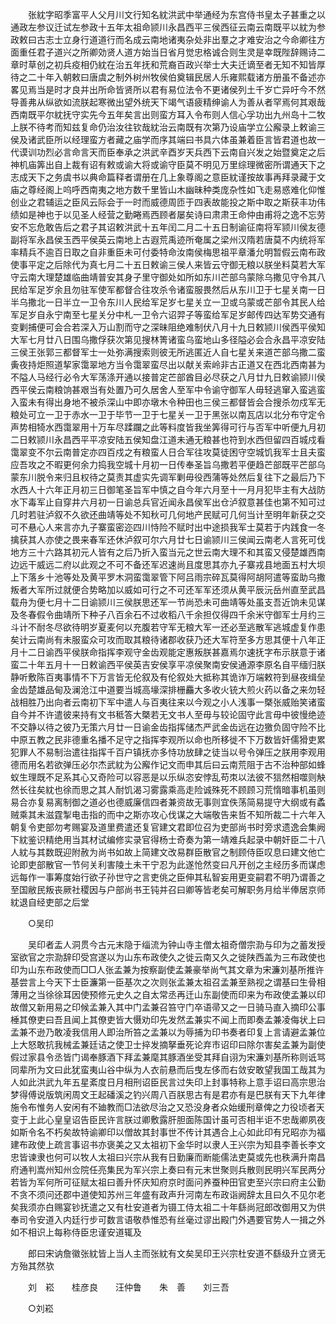 <!-- { "loadSidebar": true } -->
　　张紞字昭季富平人父月川文行知名紞洪武中举通经为东宫侍书皇太子甚重之以通政左参议迁试左参政十五年太祖命颕川永昌西平三侯西征云南云南既平以紞为参政敕曰古志士立身行道道行而名成云南地诸夷杂处非出羣之才难安治之今命卿往方面重任君子道兴之所卿効贤人道方始当日省月觉忠格诚合则生灵是幸既陛辞赐诗二章时草创之初兵疫相仍紞在治五年抚和荒裔百政兴举士大夫迁谪至者无知不知皆厚待之二十年入朝敕曰唐虞之制外树州牧侯伯奠辑民居人乐雍熙载诸方册虽不备述亦畧见焉当是时才良并出所命皆贤所以君有易位法令不更诸侯列土千岁亡异吁今不然导善弗从纵欲如流朕起寒微出望外统天下竭气语疲精绅谕人为善从者罕焉何其艰哉西南既平尔紞抚守实先今五年矣言出则蛮方耳入令布则人信心孚功出九州岛十二牧上朕不待考而知兹复命仍治汝往钦哉紞治云南既有次第乃设庙学立公廨录上敕谕三侯及诸武臣所以经理蛮方者藏之庙学而序其端曰书具六体虽兼着臣言皆君道也故一代谟训功烈必言命言天而臣奉承之洪武辛酉岁天兵西下云南自兴发之始暨奠定之后神机庙筭出自上裁有诏有敕或谕大将或谕守臣莫不明见万里综理微密所谓通天下之志成天下之务虞书以典命篇释者谓册在几上象尊阁之意臣紞谨按故事再拜录藏于文庙之尊经阁上呜呼西南夷之地方数千里皆山木幽昧种类庞杂性如飞走易惑难化仰惟创业之君辅运之臣风云际会于一时而威德周匝于四表故能投之斯中取之斯获丰功伟绩如是神也于以见圣人经营之勤睠焉西顾者屡矣诗曰肃肃王命仲由甫将之逸不忘劳安不忘危敢告后之君子其诏敕洪武十五年闰二月二十五日制谕征南将军颕川侯友德副将军永昌侯玉西平侯英云南地上古遐荒禹迹所奄属之梁州汉隋若唐莫不内统将军率精兵不逾百日取之自非重臣未可付委特命汝南侯梅思祖平章潘允明暂假云南布政使事平定之后除代为真七月二十五日敕谕三侯人来皆云守御无粮以朕坐料莫若大军守云南大理楚雄临曲靖普安其身子里守御处如所如东川芒部乌蒙除乌撒见守令其八民给军足岁余且勿驻军使军都督合往攻杀令诸蛮服畏然后从东川卫于七星关南一日半乌撒北一日半立一卫令东川人民给军足岁七星关立一卫或乌蒙或芒部令其民人给军足岁自永宁南至七星关分中札一卫令六诏羿子等蛮给军足岁邮传四达军势交通有变剿捕便可会合若深入万山割而守之深昧阻绝难制伏八月十九日敕颕川侯西平侯知大军七月廿八日围乌撒俘获次第见搜林箐诸蛮乌蛮地山多径隘必会合永昌平凉安陆三侯王张郭三都督军士一处弥满搜索则彼无所逃匿近人自七星关来道芒部乌撒二蛮夤夜持炬照道挈家霭翠地方当令霭翠蛮尽出以献关索岭非古正道又在西北西南甚为不隘人马经行必令大军荡涤开通以接普定芒部酋目必尽获之八月廿九日敕谕颕川侯西平侯云南粮饷甚艰当有处置乃可久居舍人至军中令谕守御军人毋轻逃窜入蛮逃蛮入蛮未有得出身地不被杀深山中即亦墩木令种田也三侯三都督皆会合搜杀勿戍军无粮处可立一卫于赤水一卫于毕节一卫于七星关一卫于黑张以南瓦店以北分布守定令声势相犄水西霭翠用十万车尽蹂躝之此等料度皆我坐筭得可行与否军中听便九月初二日敕颕川永昌西平平凉安陆五侯知盘江道未通无粮甚也符到水西但留四百城戍看霭翠变不尔云南普定亦四百戍之有粮蛮人日合军往攻莫徒困守空城饥我军士且夫蛮应吾攻之不暇更何余力捣我空城十月初一日传奉圣旨乌撒若平便趋芒部既平芒部乌蒙东川脱令来归且权待之莫责其虚实先调军剿毋役西蒲等处然后复往下之最后乃下水西人十六年正月初三日御笔圣旨军中慎之自今年六月至十一月月犯毕主有大战防水下毒军止自穿井六月初一日谕总兵官近闻永昌侯军出仓泸叙意甚佳也第不知可过几时若驻泸叙不久欲还曲靖等处不知秋可几何地产民赋可几何当计至明年新获之交可不悬心人来言亦九子寨蛮密迩四川恃险不赋时出中途损我军士莫若于内践食一冬擒获其人亦使之畏来春军还休泸叙可尔六月廿七日谕颕川三侯闻云南老人言死可伐地方三十六路其初元人皆有之后乃折入蛮当元之世云南大理不和其蛮又侵楚雄西南边远干威远二府以此观之不可不备还军迟速尚且度思其亦九子寨戎县地面五村大坝上下落乡十池等处及黄平罗木洞蛮霭翠管下阿吕雨宗碎瓦莫得阿胡阿遣等蛮助乌撒叛者大军所过就便合势略加以威如可行之不可还军军还须从黄平辰沅岳州直至武昌载舟为便七月十二日谕颕川三侯朕思还军一节尚恐未可曲靖等处虽支吾近饷未见谋及冬春假令曲靖所下种子八百余石不过收稻八千余担仅得四千余米守御军士月约三斗计不耐冬尽欲待明岁夏麦何以充腹若守军无粮大军一还必至逃散军逃城虚复作患矣计云南尚有未服蛮众可攻而取其粮待诸郡收获乃还大军符至多方思其便十八年正月十二日谕西平侯朕命指挥李观守金齿观能定惠叛朕甚嘉焉尔速抚字布示朕意于诸蛮二十年五月十一日敕谕西平侯英吉安侯享平凉侯聚南安侯通源李原名自平缅归朕静听敷陈百夷事情不下万言皆无伦叙及有伦叙处大抵称其诡诈万端敕符到昼夜缉垒金齿楚雄品甸及澜沧江中道要当城高壕深排栅麤大多收火铳大煎火药以备之来勿轻战相胜乃出向者云南初下军中遣人与百夷往来以今观之小人浅事一槩张威贻笑诸蛮自今并不许遣彼来持有文书秪答大槩若无文书人至毋与较论固守此言毋中彼慢绝迹不交静以待之彼乃无策六月廿一日谕金齿指挥储杰严武金齿远在边獥负固守险不比中原五教之民非德重名播不足守之指挥李观所以命也所移徙不下万数皆奸儒猾吏累犯罪人不易制治遣往指挥千百户镇抚亦多恃功放肆之徒当以号令弹压之朕用李观用德而用名若欲弹压必尔杰武紞为公廨作记文而申其后曰云南荒阻于古不治种部如蜂蚁生理既不足系其心又奇险可以容恶是以乐纵恣安悖乱苟朿以法彼不狺然相噬则觖然长往矣紞也徐而思之其人耐饥渴习雾露乘高走险诚殊死不顾顾习荒惰暗事机虽则易合亦复易离制御之道必也德威廉信四者兼资故无事则宜佚荡简易提守大纲或有蟊贼乘其未滋霆掣电击指的而中之斯亦攻心伐谋之大端敬告来哲不知所裁二十六年入朝复令吏部勿考赐宴及道里费遣还复官建文君即位召为吏部尚书时旁求遗逸会集阙下紞鉴识精绝用当其材试编修实录官得杨士奇奏为第一靖难兵起录中朝奸臣二十八人紞与其数既迎附赦为尚书如故上简建文改易群臣散官之制顾侍臣叹息曰建文他亡论即吏部散官一节何关利害陵土未干宁忍为此遂怆然变曰凡开创之主经历多而谋虑远每作一事筹度始行欲子孙世守之言吏佻之臣伸其私智妄用更变嗣君不明乃谓善之至国敝民叛丧厥社稷因与户部尚书王钝并召曰卿等皆老矣可解职务月给半俸居京师紞退自经吏部之后堂 

　　○吴印 

　　吴印者盂人洞贯今古元末隐于缁流为钟山寺主僧太祖奇僧宗泐与印为之蓄发授室欲官之宗泐辞印受宫遂以为山东布政使久之徙云南又久之徙陕西盖为三布政使也印为山东布政使而□□人张孟兼为按察副使孟兼豪举尚气其文章为宋濂刘基所推许基尝言上今天下士臣濂第一臣基次之次则张孟兼太祖召孟兼至熟视之谓基曰生骨相薄用之当徐徐耳因使预修元史久之自太常丞再迁山东副使而印来为布政使孟兼以印故僧又新用易之印候孟兼入其中门孟兼召笞守门卒语帚又之一日骑马直入摘印公事棰其僚吏曰吾且闻上其僚吏皆大慑劝印先发然孟兼实不闻上而即奏孟兼凌侮状上曰孟兼不逊乃敢凌我信用人即治所笞之孟兼以为辱捕为印书奏者印复上言请避孟兼位上大怒敢抗我械孟兼廷诘之使卫士捽发摘拏垂死论弃市诏印曰除尔害矣孟兼为副使假过家县令丞皆门谒奉豚酒下拜孟兼麾其豚酒坐受其拜自诩为宋濂刘基所称则诋骂同辈所为文曰此犹蛮夷山谷中纵为人衣前悬而后曳左侈而右敛安敢望我国工哉其为人如此洪武九年五星紊度日月相刑诏臣民言过失印上封事特称上意手诏曰高宗思治梦得傅说版筑闲周文王起磻溪之钓兴周八百朕思古有是君亦有是巴朕有天下九年律施令布惟务人安闲有不廸教而□法欲尽治之又恐没身者众始缓刑章俾之力役顷者天变于上此心皇皇诏告臣民许言朕过卿敷露肝胆面陈国计虽可否相半讵不忠哉卿夙夜如斯令名不朽矣故特谕卿印以僧故其封事世不传计其遇合上心如此印有兄昭亦为福建布政使上疏言事诏书亦褒美之又太祖初下金华时以隶人王兴宗为知县李善长李文忠皆谏隶也何可以牧人太祖曰兴宗从我有日勤廉而断能儒法吏莫或先也秩满升南昌府通判嵩州知州佥院任亮集民为军兴宗上奏曰有元末世聚则兵散则民明兴军民两分若皆为军何所可征赋太祖曰善升怀庆知府京时面问养蚕种田官吏至兴宗曰府主公勤不贪不须问还郡中道使知苏州三年盛有政声升河南左布政诣阙辞太且曰久不见尔老矣我须亦白赐宴钞抚遣之又有杜安道者为镊工侍太祖二十年繇尚冠郎改御用又为供奉司令安道入内廷行步可数言语敬恭惟恐有丝毫过谬出殿门外遇要官势人一揖之外如不相识上每称侍臣忠谨安道辄及 

　　郎曰宋讷詹徽张紞皆上当人主而张紞有文矣吴印王兴宗杜安道不繇级升立贤无方殆其然欤 

　　刘　崧　　桂彦良　　汪仲鲁　　朱　善　　刘三吾 

　　○刘崧 

